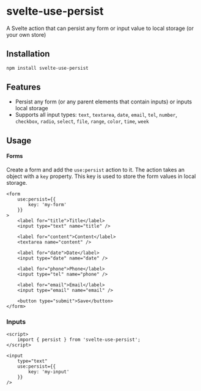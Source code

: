 # svelte-use-persist

A Svelte action that can persist any form or input value to local storage (or your own store)

## Installation

```bash
npm install svelte-use-persist
```

## Features

- Persist any form (or any parent elements that contain inputs) or inputs local storage
- Supports all input types: `text`, `textarea`, `date`, `email`, `tel`, `number`, `checkbox`, `radio`, `select`, `file`, `range`, `color`, `time`, `week`

## Usage

#### Forms

Create a form and add the `use:persist` action to it. The action takes an object with a `key` property. This key is used to store the form values in local storage.

```svelte
<form
	use:persist={{
		key: 'my-form'
	}}
>
	<label for="title">Title</label>
	<input type="text" name="title" />

	<label for="content">Content</label>
	<textarea name="content" />

	<label for="date">Date</label>
	<input type="date" name="date" />

	<label for="phone">Phone</label>
	<input type="tel" name="phone" />

	<label for="email">Email</label>
	<input type="email" name="email" />

	<button type="submit">Save</button>
</form>
```

### Inputs

```svelte
<script>
    import { persist } from 'svelte-use-persist';
</script>

<input
    type="text"
    use:persist={{
        key: 'my-input'
    }}
/>
```